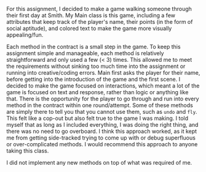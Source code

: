 For this assignment, I decided to make a game walking someone through their first day at Smith. My Main class is this game, including a few attributes that keep track of the player's name, their points (in the form of social aptitude), and colored text to make the game more visually appealing/fun. 

Each method in the contract is a small step in the game. To keep this assignment simple and manageable, each method is relatively straightforward and only used a few (< 3) times. This allowed me to meet the requirements without sinking too much time into the assignment or running into creative/coding errors. Main first asks the player for their name, before getting into the introduction of the game and the first scene. I decided to make the game focused on interactions, which meant a lot of the game is focused on text and response, rather than logic or anything like that. There is the opportunity for the player to go through and run into every method in the contract within one round/attempt. Some of these methods are simply there to tell you that you cannot use them, such as `undo` and `fly`. This felt like a cop-out but also felt true to the game I was making. I told myself that as long as I included everything, I was doing the right thing, and there was no need to go overboard. I think this approach worked, as it kept me from getting side-tracked trying to come up with or debug superfluous or over-complicated methods. I would recommend this approach to anyone taking this class.

I did not implement any new methods on top of what was required of me.